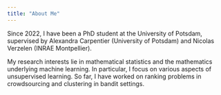 ```yaml
---
title: "About Me"
---
```

Since 2022, I have been a PhD student at the University of Potsdam, supervised by Alexandra Carpentier (University of Potsdam) and Nicolas Verzelen (INRAE Montpellier).

My research interests lie in mathematical statistics and the mathematics underlying machine learning. In particular, I focus on various aspects of unsupervised learning. So far, I have worked on ranking problems in crowdsourcing and clustering in bandit settings.

